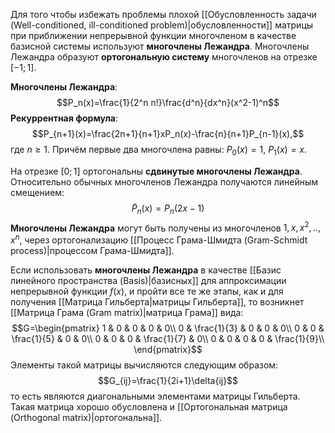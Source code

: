 Для того чтобы избежать проблемы плохой [[Обусловленность задачи (Well-conditioned, ill-conditioned problem)|обусловленности]] матрицы при приближении непрерывной функции многочленом в качестве базисной системы используют **многочлены Лежандра**. Многочлены Лежандра образуют **ортогональную систему** многочленов на отрезке $[-1;1]$.

**Многочлены Лежандра**:$$P_n(x)=\frac{1}{2^n n!}\frac{d^n}{dx^n}(x^2-1)^n$$**Рекуррентная формула**:$$P_{n+1}(x)=\frac{2n+1}{n+1}xP_n(x)-\frac{n}{n+1}P_{n-1}(x),$$где $n\geq 1$. Причём первые два многочлена равны: $P_0(x)=1$, $P_1(x)=x$.

На отрезке $[0;1]$ ортогональны **сдвинутые многочлены Лежандра**. Относительно обычных многочленов Лежандра получаются линейным смещением:$$\tilde P_n(x)=P_n(2x-1)$$**Многочлены Лежандра** могут быть получены из многочленов $1,x,x^2,..,x^n$, через ортогонализацию [[Процесс Грама-Шмидта (Gram-Schmidt process)|процессом Грама-Шмидта]].

Если использовать **многочлены Лежандра** в качестве [[Базис линейного пространства (Basis)|базисных]] для аппроксимации непрерывной функции $f(x)$, и пройти все те же этапы, как и для получения [[Матрица Гильберта|матрицы Гильберта]], то возникнет [[Матрица Грама (Gram matrix)|матрица Грама]] вида:$$G=\begin{pmatrix}
1 & 0 & 0 & 0 & 0\\
0 & \frac{1}{3} & 0 & 0 & 0\\
0 & 0 & \frac{1}{5} & 0 & 0\\
0 & 0 & 0 & \frac{1}{7} & 0\\
0 & 0 & 0 & 0 & \frac{1}{9}\\
\end{pmatrix}$$Элементы такой матрицы вычисляются следующим образом:$$G_{ij}=\frac{1}{2i+1}\delta{ij}$$то есть являются диагональными элементами матрицы Гильберта. Такая матрица хорошо обусловлена и [[Ортогональная матрица (Orthogonal matrix)|ортогональна]].